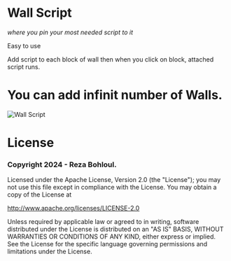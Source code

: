 # Wall Script
*where you pin your most needed script to it*

Easy to use

Add script to each block of wall then when you click on block, attached script runs.

# You can add infinit number of Walls.

![Wall Script](###)

# License

### Copyright 2024 - Reza Bohloul.

Licensed under the Apache License, Version 2.0 (the "License"); you may not use this file except in compliance with the License. You may obtain a copy of the License at

http://www.apache.org/licenses/LICENSE-2.0

Unless required by applicable law or agreed to in writing, software distributed under the License is distributed on an "AS IS" BASIS, WITHOUT WARRANTIES OR CONDITIONS OF ANY KIND, either express or implied. See the License for the specific language governing permissions and limitations under the License.
